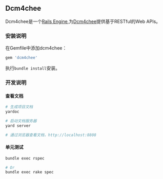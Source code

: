 ## Dcm4chee

Dcm4chee是一个[Rails
Engine](http://api.rubyonrails.org/classes/Rails/Engine.html),为[Dcm4chee](http://www.dcm4chee.org)提供基于RESTful的Web APIs。

### 安装说明

在Gemfile中添加dcm4chee：

```ruby
gem 'dcm4chee'
```

执行`bundle install`安装。

### 开发说明

#### 查看文档

```bash
# 生成项目文档
yardoc

# 启动文档服务器
yard server

# 通过浏览器查看文档，http://localhost:8808
```

#### 单元测试

```bash
bundle exec rspec

# Or
bundle exec rake spec
```
